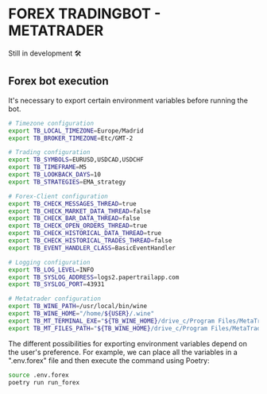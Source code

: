 # FOREX TRADINGBOT - METATRADER

Still in development 🛠️


## Forex bot execution

It's necessary to export certain environment variables before running the bot.

```bash
# Timezone configuration
export TB_LOCAL_TIMEZONE=Europe/Madrid
export TB_BROKER_TIMEZONE=Etc/GMT-2

# Trading configuration
export TB_SYMBOLS=EURUSD,USDCAD,USDCHF
export TB_TIMEFRAME=M5
export TB_LOOKBACK_DAYS=10
export TB_STRATEGIES=EMA_strategy

# Forex-Client configuration
export TB_CHECK_MESSAGES_THREAD=true
export TB_CHECK_MARKET_DATA_THREAD=false
export TB_CHECK_BAR_DATA_THREAD=false
export TB_CHECK_OPEN_ORDERS_THREAD=true
export TB_CHECK_HISTORICAL_DATA_THREAD=true
export TB_CHECK_HISTORICAL_TRADES_THREAD=false
export TB_EVENT_HANDLER_CLASS=BasicEventHandler

# Logging configuration
export TB_LOG_LEVEL=INFO
export TB_SYSLOG_ADDRESS=logs2.papertrailapp.com
export TB_SYSLOG_PORT=43931

# Metatrader configuration
export TB_WINE_PATH=/usr/local/bin/wine
export TB_WINE_HOME="/home/${USER}/.wine"
export TB_MT_TERMINAL_EXE="${TB_WINE_HOME}/drive_c/Program Files/MetaTrader/terminal.exe"
export TB_MT_FILES_PATH="${TB_WINE_HOME}/drive_c/Program Files/MetaTrader/MQL5/Files"

```

The different possibilities for exporting environment variables depend on
the user's preference. For example, we can place all the variables in a
".env.forex" file and then execute the command using Poetry:

```bash
source .env.forex
poetry run run_forex
```